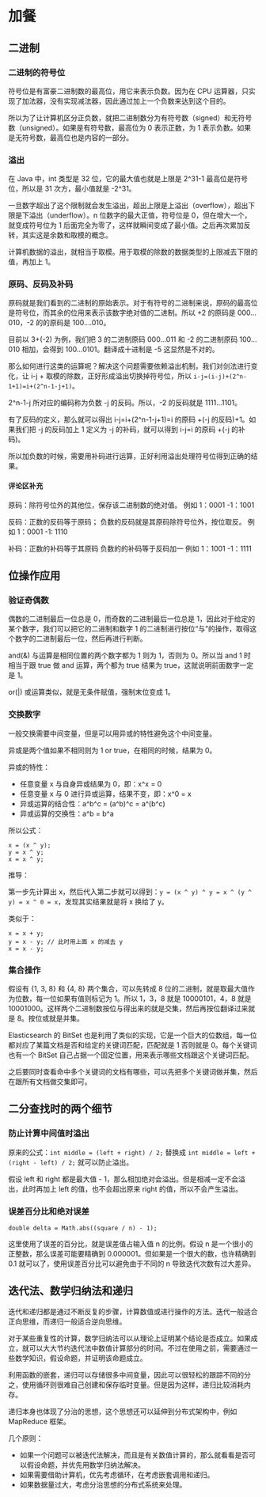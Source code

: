 # 加餐

## 二进制

### 二进制的符号位

符号位是有富豪二进制数的最高位，用它来表示负数。因为在 CPU 运算器，只实现了加法器，没有实现减法器，因此通过加上一个负数来达到这个目的。

所以为了让计算机区分正负数，就把二进制数分为有符号数（signed）和无符号数（unsigned）。如果是有符号数，最高位为 0 表示正数，为 1 表示负数。如果是无符号数，最高位也是内容的一部分。

### 溢出

在 Java 中，int 类型是 32 位，它的最大值也就是上限是 2^31-1 最高位是符号位，所以是 31 次方，最小值就是 -2^31。

一旦数字超出了这个限制就会发生溢出，超出上限是上溢出（overflow），超出下限是下溢出（underflow）。n 位数字的最大正值，符号位是 0，但在增大一个，就变成符号位为 1 后面完全为零了，这样就瞬间变成了最小值。之后再次累加反转，其实这是余数和取模的概念。

计算机数据的溢出，就相当于取模。用于取模的除数的数据类型的上限减去下限的值，再加上 1。

### 原码、反码及补码

原码就是我们看到的二进制的原始表示。对于有符号的二进制来说，原码的最高位是符号位，而其余的位用来表示该数字绝对值的二进制。所以 +2 的原码是 000…010，-2 的的原码是 100.…010。

目前以 3+(-2) 为例，我们把 3 的二进制原码 000…011 和 -2 的二进制原码 100…010 相加，会得到 100…0101。翻译成十进制是 -5 这显然是不对的。

那么如何进行这类的运算呢？解决这个问题需要依赖溢出机制，我们对剑法进行变化，让 i-j + 取模的除数，正好形成溢出切换掉符号位，所以 `i-j=(i-j)+(2^n-1+1)=i+(2^n-1-j+1)`。

2^n-1-j 所对应的编码称为负数 -j 的反码。所以，-2 的反码就是 1111…1101。

有了反码的定义，那么就可以得出 i-j=i+(2^n-1-j+1)=i 的原码 +(-j 的反码)+1。如果我们把 -j 的反码加上 1 定义为 -j 的补码，就可以得到 i-j=i 的原码 +(-j 的补码)。

所以加负数的时候，需要用补码进行运算，正好利用溢出处理符号位得到正确的结果。

#### 评论区补充

原码：除符号位外的其他位，保存该二进制数的绝对值。
例如 1：0001 -1：1001

反码：正数的反码等于原码；
负数的反码就是其原码除符号位外，按位取反。
例如 1：0001 -1: 1110

补码：正数的补码等于其原码
负数的的补码等于反码加一
例如 1：1001 -1：1111

## 位操作应用

### 验证奇偶数

偶数的二进制最后一位总是 0，而奇数的二进制最后一位总是 1，因此对于给定的某个数字，我们可以把它的二进制和数字 1 的二进制进行按位“与”的操作，取得这个数字的二进制最后一位，然后再进行判断。

and(&) 与运算是相同位置的两个数字都为 1 则为 1，否则为 0。所以当 and 1 时相当于跟 true 做 and 运算，两个都为 true 结果为 true，这就说明前面数字一定是 1。

or(|) 或运算类似，就是无条件赋值，强制末位变成 1。

### 交换数字

一般交换需要中间变量，但是可以用异或的特性避免这个中间变量。

异或是两个值如果不相同则为 1 or true，在相同的时候，结果为 0。

异或的特性：

- 任意变量 x 与自身异或结果为 0，即：x^x = 0
- 任意变量 x 与 0 进行异或运算，结果不变，即：x^0 = x
- 异或运算的结合性：a^b^c = (a^b)^c = a^(b^c)
- 异或运算的交换性：a^b = b^a

所以公式：

```
x = (x ^ y);
y = x ^ y;
x = x ^ y;
```

推导：

第一步先计算出 x，然后代入第二步就可以得到：`y = (x ^ y) ^ y = x ^ (y ^ y) = x ^ 0 = x`，发现其实结果就是将 x 换给了 y。

类似于：

```
x = x + y;
y = x - y; // 此时用上面 x 的减去 y
x = x - y;
```

### 集合操作

假设有 {1, 3, 8} 和 {4, 8} 两个集合，可以先转成 8 位的二进制，就是取最大值作为位数，每一位如果有值则标记为 1。所以 1，3，8 就是 10000101，4，8 就是 10001000。这样两个二进制数按位与得出来的就是交集，然后再按位翻译过来就是 8。按位或就是并集。

Elasticsearch 的 BitSet 也是利用了类似的实现，它是一个巨大的位数组，每一位都对应了某篇文档是否和给定的关键词匹配，匹配就是 1 否则就是 0。每个关键词也有一个 BitSet 自己占据一个固定位置，用来表示哪些文档跟这个关键词匹配。

之后要同时查看命中多个关键词的文档有哪些，可以先把多个关键词做并集，然后在跟所有文档做交集即可。

## 二分查找时的两个细节

### 防止计算中间值时溢出

原来的公式：`int middle = (left + right) / 2;` 替换成 `int middle = left + (right - left) / 2;` 就可以防止溢出。

假设 left 和 right 都是最大值 - 1，那么相加绝对会溢出。但是相减一定不会溢出，此时再加上 left 的值，也不会超出原来 right 的值，所以不会产生溢出。

### 误差百分比和绝对误差

```
double delta = Math.abs((square / n) - 1);
```

这里使用了误差的百分比，就是误差值占输入值 n 的比例。假设 n 是一个很小的正整数，那么误差可能要精确到 0.000001。但如果是一个很大的数，也许精确到 0.1 就可以了，使用误差百分比可以避免由于不同的 n 导致迭代次数有过大差异。

## 迭代法、数学归纳法和递归

迭代和递归都是通过不断反复的步骤，计算数值或进行操作的方法。迭代一般适合正向思维，而递归一般适合逆向思维。

对于某些重复性的计算，数学归纳法可以从理论上证明某个结论是否成立。如果成立，就可以大大节约迭代法中数值计算部分的时间。不过在使用之前，需要通过一些数学知识，假设命题，并证明该命题成立。

利用函数的嵌套，递归可以存储很多中间变量，因此可以很轻松的跟踪不同的分之，使用循环则很难自己创建和保存临时变量。但是因为这样，递归比较消耗内存。

递归本身也体现了分治的思想，这个思想还可以延伸到分布式架构中，例如 MapReduce 框架。

几个原则：

- 如果一个问题可以被迭代法解决，而且是有关数值计算的，那么就看看是否可以假设命题，并优先用数学归纳法解决。
- 如果需要借助计算机，优先考虑循环，在考虑嵌套调用和递归。
- 如果数据量过大，考虑分治思想的分布式系统来处理。
